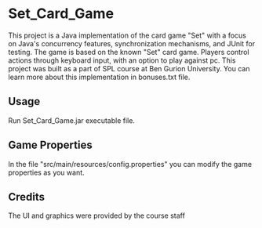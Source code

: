 # Set_Card_Game
This project is a Java implementation of the card game "Set" with a focus on Java's concurrency features, synchronization mechanisms, and JUnit for testing. The game is based on the known "Set" card game. Players control actions through keyboard input, with an option to play against pc.
This project was built as a part of SPL course at Ben Gurion University.
You can learn more about this implementation in bonuses.txt file.

## Usage
Run Set_Card_Game.jar executable file.

## Game Properties
In the file "src/main/resources/config.properties" you can modify the game properties as you want.

## Credits
The UI and graphics were provided by the course staff
